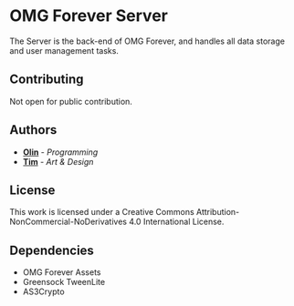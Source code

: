 # OMG Forever Server

The Server is the back-end of OMG Forever, and handles all data storage and user management tasks.

## Contributing

Not open for public contribution.

## Authors

* **[Olin](https://github.com/OlinKirkland)** - *Programming*
* **[Tim](https://github.com/timkurucz)** - *Art & Design*

## License

This work is licensed under a Creative Commons Attribution-NonCommercial-NoDerivatives 4.0 International License.

## Dependencies

* OMG Forever Assets
* Greensock TweenLite
* AS3Crypto
